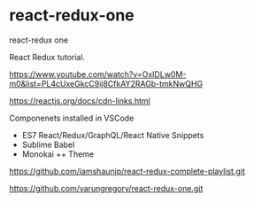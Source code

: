 # react-redux-one
react-redux one


React Redux tutorial.

https://www.youtube.com/watch?v=OxIDLw0M-m0&list=PL4cUxeGkcC9ij8CfkAY2RAGb-tmkNwQHG

https://reactjs.org/docs/cdn-links.html

<script crossorigin src="https://unpkg.com/react@16/umd/react.development.js"></script>
<script crossorigin src="https://unpkg.com/react-dom@16/umd/react-dom.development.js"></script>

<script crossorigin src="https://unpkg.com/react@16/umd/react.production.min.js"></script>
<script crossorigin src="https://unpkg.com/react-dom@16/umd/react-dom.production.min.js"></script>

Componenets installed in VSCode
- ES7 React/Redux/GraphQL/React Native Snippets
- Sublime Babel
- Monokai ++ Theme

https://github.com/iamshaunjp/react-redux-complete-playlist.git

https://github.com/varungregory/react-redux-one.git
